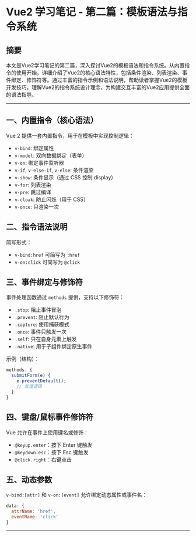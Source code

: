 # Vue2 学习笔记 - 第二篇：模板语法与指令系统

## 摘要

本文是Vue2学习笔记的第二篇，深入探讨Vue2的模板语法和指令系统。从内置指令的使用开始，详细介绍了Vue2的核心语法特性，包括条件渲染、列表渲染、事件绑定、修饰符等。通过丰富的指令示例和语法说明，帮助读者掌握Vue2的模板开发技巧，理解Vue2的指令系统设计理念，为构建交互丰富的Vue2应用提供全面的语法指导。

---

## 一、内置指令（核心语法）

Vue 2 提供一套内置指令，用于在模板中实现控制逻辑：

- `v-bind`: 绑定属性
- `v-model`: 双向数据绑定（表单）
- `v-on`: 绑定事件监听器
- `v-if`, `v-else-if`, `v-else`: 条件渲染
- `v-show`: 条件显示（通过 CSS 控制 display）
- `v-for`: 列表渲染
- `v-pre`: 跳过编译
- `v-cloak`: 防止闪烁（用于 CSS）
- `v-once`: 只渲染一次

## 二、指令语法说明

简写形式：

- `v-bind:href` 可简写为 `:href`
- `v-on:click` 可简写为 `@click`

## 三、事件绑定与修饰符

事件处理函数通过 `methods` 提供，支持以下修饰符：

- `.stop`: 阻止事件冒泡
- `.prevent`: 阻止默认行为
- `.capture`: 使用捕获模式
- `.once`: 事件只触发一次
- `.self`: 只在自身元素上触发
- `.native`: 用于子组件绑定原生事件

示例（结构）：

```js
methods: {
  submitForm(e) {
    e.preventDefault();
    // 处理逻辑
  }
}
```

## 四、键盘/鼠标事件修饰符

Vue 允许在事件上使用键名或修饰：

- `@keyup.enter`：按下 Enter 键触发
- `@keydown.esc`：按下 Esc 键触发
- `@click.right`：右键点击

## 五、动态参数

`v-bind:[attr]` 和 `v-on:[event]` 允许绑定动态属性或事件名：

```js
data: {
  attrName: 'href',
  eventName: 'click'
}
```

---

